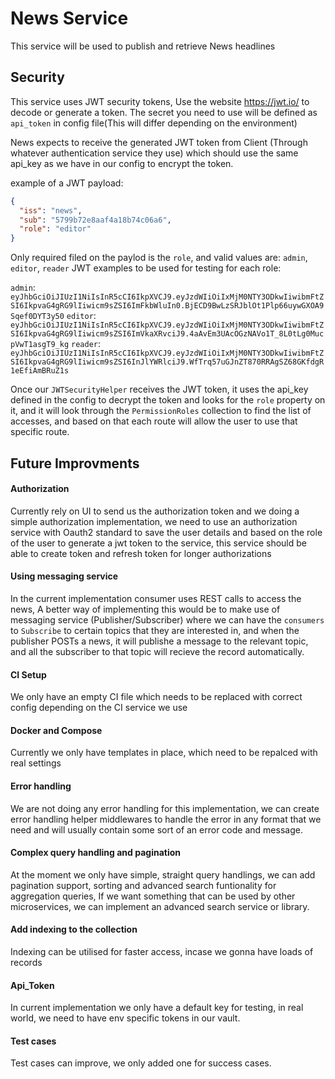 # News Service
This service will be used to publish and retrieve News headlines

## Security
This service uses JWT security tokens, Use the website https://jwt.io/ to decode or generate a token. The secret you need to use will be defined as `api_token` in config file(This will differ depending on the environment)

News expects to receive the generated JWT token from Client (Through whatever authentication service they use) which should use the same api_key as we have in our config to encrypt the token.

example of a JWT payload:

```json
{
  "iss": "news",
  "sub": "5799b72e8aaf4a18b74c06a6",
  "role": "editor"
}
```

Only required filed on the paylod is the `role`, and valid values are: `admin`, `editor`, `reader`
JWT examples to be used for testing for each role:

`admin`: `eyJhbGciOiJIUzI1NiIsInR5cCI6IkpXVCJ9.eyJzdWIiOiIxMjM0NTY3ODkwIiwibmFtZSI6IkpvaG4gRG9lIiwicm9sZSI6ImFkbWluIn0.BjECD9BwLzSRJblOt1Plp66uywGXOA9Sqef0DYT3y50`
`editor`: `eyJhbGciOiJIUzI1NiIsInR5cCI6IkpXVCJ9.eyJzdWIiOiIxMjM0NTY3ODkwIiwibmFtZSI6IkpvaG4gRG9lIiwicm9sZSI6ImVkaXRvciJ9.4aAvEm3UAcOGzNAVo1T_8L0tLg0MucpVwT1asgT9_kg`
`reader`: `eyJhbGciOiJIUzI1NiIsInR5cCI6IkpXVCJ9.eyJzdWIiOiIxMjM0NTY3ODkwIiwibmFtZSI6IkpvaG4gRG9lIiwicm9sZSI6InJlYWRlciJ9.WfTrq57uGJnZT870RRAgSZ68GKfdgR1eEfiAmBRuZ1s`


Once our `JWTSecurityHelper` receives the JWT token, it uses the api_key defined in the config to decrypt the token and looks for the `role` property on it, and it will look through the `PermissionRoles` collection to find the list of accesses, and based on that each route will allow the user to use that specific route.


## Future Improvments

#### Authorization
Currently rely on UI to send us the authorization token and we doing a simple authorization implementation, we need to use an authorization service with Oauth2 standard to save the user details and based on the role of the user to generate a jwt token to the service, this service should be able to create token and refresh token for longer authorizations

#### Using messaging service
In the current implementation consumer uses REST calls to access the news, A better way of implementing this would be to make use of messaging service (Publisher/Subscriber) where we can have the `consumers` to `Subscribe` to certain topics that they are interested in, and
when the publisher POSTs a news, it will publishe a message to the relevant topic, and all the subscriber to that topic will recieve the record automatically.

#### CI Setup
We only have an empty CI file which needs to be replaced with correct config depending on the CI service we use

#### Docker and Compose
Currently we only have templates in place, which need to be repalced with real settings

#### Error handling
We are not doing any error handling for this implementation, we can create error handling helper middlewares to handle the error in any format that we need and will usually contain some sort of an error code and message.

#### Complex query handling and pagination
At the moment we only have simple, straight query handlings, we can add pagination support, sorting and advanced search funtionality for aggregation queries, If we want something that can be used by other microservices, we can implement an advanced search service or library.

#### Add indexing to the collection
Indexing can be utilised for faster access, incase we gonna have loads of records

#### Api_Token
In current implementation we only have a default key for testing, in real world, we need to have env specific tokens in our vault.

#### Test cases
Test cases can improve, we only added one for success cases.